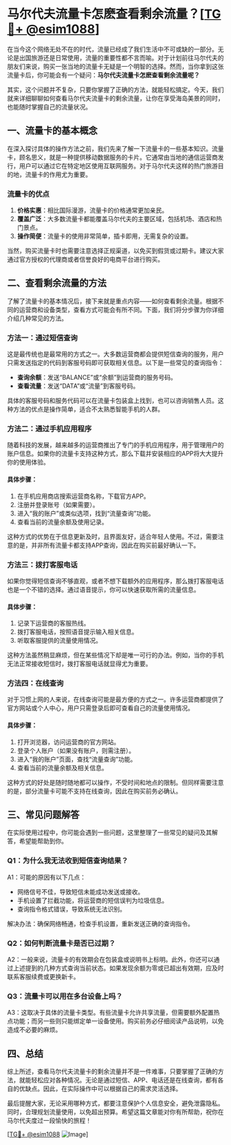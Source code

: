 # 马尔代夫流量卡怎麽查看剩余流量？[[TG💪+ @esim1088](https://t.me/s/esim1088)]

在当今这个网络无处不在的时代，流量已经成了我们生活中不可或缺的一部分。无论是出国旅游还是日常使用，流量的重要性都不言而喻。对于计划前往马尔代夫的朋友们来说，购买一张当地的流量卡无疑是一个明智的选择。然而，当你拿到这张流量卡后，你可能会有一个疑问：**马尔代夫流量卡怎麽查看剩余流量呢？**

其实，这个问题并不复杂，只要你掌握了正确的方法，就能轻松搞定。今天，我们就来详细聊聊如何查看马尔代夫流量卡的剩余流量，让你在享受海岛美景的同时，也能随时掌握自己的流量状况。

## 一、流量卡的基本概念

在深入探讨具体的操作方法之前，我们先来了解一下流量卡的一些基本知识。流量卡，顾名思义，就是一种提供移动数据服务的卡片。它通常由当地的通信运营商发行，用户可以通过它在特定地区使用互联网服务。对于马尔代夫这样的热门旅游目的地，流量卡的作用尤为重要。

### 流量卡的优点

1. **价格实惠**：相比国际漫游，流量卡的价格通常更加亲民。
2. **覆盖广泛**：大多数流量卡都能覆盖马尔代夫的主要区域，包括机场、酒店和热门景点。
3. **操作简便**：流量卡的使用非常简单，插卡即用，无需复杂的设置。

当然，购买流量卡时也需要注意选择正规渠道，以免买到假货或过期卡。建议大家通过官方授权的代理商或者信誉良好的电商平台进行购买。

## 二、查看剩余流量的方法

了解了流量卡的基本情况后，接下来就是重点内容——如何查看剩余流量。根据不同的运营商和设备类型，查看方式可能会有所不同。下面，我们将分步骤为你详细介绍几种常见的方法。

### 方法一：通过短信查询

这是最传统也是最常用的方式之一。大多数运营商都会提供短信查询的服务，用户只需发送指定的代码到客服号码即可获取相关信息。以下是一些常见的查询指令：

- **查询余额**：发送“BALANCE”或“余额”到运营商的服务号码。
- **查看流量**：发送“DATA”或“流量”到客服号码。

具体的客服号码和服务代码可以在流量卡包装盒上找到，也可以咨询销售人员。这种方法的优点是操作简单，适合不太熟悉智能手机的人群。

### 方法二：通过手机应用程序

随着科技的发展，越来越多的运营商推出了专门的手机应用程序，用于管理用户的账户信息。如果你的流量卡支持这种方式，那么下载并安装相应的APP将大大提升你的使用体验。

#### 具体步骤：
1. 在手机应用商店搜索运营商名称，下载官方APP。
2. 注册并登录账号（如果需要）。
3. 进入“我的账户”或类似选项，找到“流量查询”功能。
4. 查看当前的流量余额及使用记录。

这种方式的优势在于信息更新及时，且界面友好，适合年轻人使用。不过，需要注意的是，并非所有流量卡都支持APP查询，因此在购买前最好确认一下。

### 方法三：拨打客服电话

如果你觉得短信查询不够直观，或者不想下载额外的应用程序，那么拨打客服电话也是一个不错的选择。通过语音提示，你可以快速获取所需的流量信息。

#### 具体步骤：
1. 记录下运营商的客服热线。
2. 拨打客服电话，按照语音提示输入相关信息。
3. 听取客服提供的流量使用情况。

这种方法虽然稍显麻烦，但在某些情况下却是唯一可行的办法。例如，当你的手机无法正常接收短信时，拨打客服电话就显得尤为重要。

### 方法四：在线查询

对于习惯上网的人来说，在线查询可能是最方便的方式之一。许多运营商都提供了官方网站或个人中心，用户只需登录后即可查看自己的流量使用情况。

#### 具体步骤：
1. 打开浏览器，访问运营商的官方网站。
2. 登录个人账户（如果没有账户，则需注册）。
3. 进入“我的账户”页面，查找“流量查询”功能。
4. 查看当前的流量余额及相关信息。

这种方式的好处是随时随地都可以操作，不受时间和地点的限制。但同样需要注意的是，部分流量卡可能不支持在线查询，因此在购买前务必确认。

## 三、常见问题解答

在实际使用过程中，你可能会遇到一些问题，这里整理了一些常见的疑问及其解答，希望能帮助到你。

### Q1：为什么我无法收到短信查询结果？

A1：可能的原因有以下几点：
- 网络信号不佳，导致短信未能成功发送或接收。
- 手机设置了拦截功能，将运营商的短信误判为垃圾信息。
- 查询指令格式错误，导致系统无法识别。

解决办法：确保网络畅通，检查手机设置，重新发送正确的查询指令。

### Q2：如何判断流量卡是否已过期？

A2：一般来说，流量卡的有效期会在包装盒或说明书上标明。此外，你还可以通过上述提到的几种方式查询当前状态。如果发现余额为零或已超出有效期，应及时联系客服续费或更换新卡。

### Q3：流量卡可以用在多台设备上吗？

A3：这取决于具体的流量卡类型。有些流量卡允许共享流量，但需要额外配置热点功能；而另一些则只能绑定单一设备使用。购买前务必仔细阅读产品说明，以免造成不必要的麻烦。

## 四、总结

综上所述，查看马尔代夫流量卡的剩余流量并不是一件难事，只要掌握了正确的方法，就能轻松应对各种情况。无论是通过短信、APP、电话还是在线查询，都有各自的优缺点。因此，在实际操作中可以根据自己的需求灵活选择。

最后提醒大家，无论采用哪种方式，都要注意保护个人信息安全，避免泄露隐私。同时，合理规划流量使用，以免超出预算。希望这篇文章能对你有所帮助，祝你在马尔代夫度过一段愉快的旅程！

[[TG💪+ @esim1088](https://t.me/s/esim1088) ![Image](https://i.postimg.cc/4NQfJmqS/Snipaste-2025-05-13-00-14-12.png)]